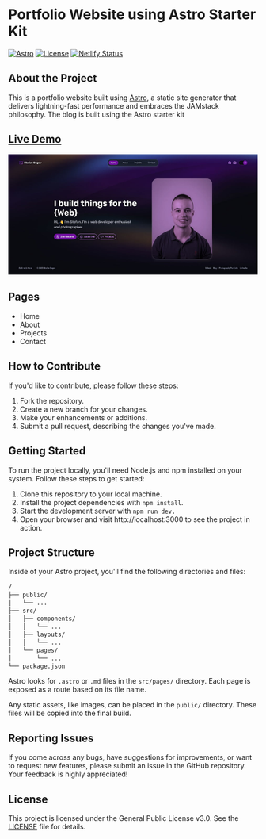 # Portfolio Website using Astro Starter Kit

[![Astro](https://img.shields.io/badge/built%20with-astro-blueviolet)](https://astro.build/)
[![License](https://img.shields.io/badge/license-GPLv3-blue)](LICENSE)
[![Netlify Status](https://api.netlify.com/api/v1/badges/d865a500-5fd3-4be4-a3c1-12a85cc65713/deploy-status)](https://app.netlify.com/sites/stekatag-portfolio/deploys)

## About the Project

This is a portfolio website built using [Astro](https://astro.build/), a static site generator that delivers lightning-fast performance and embraces the JAMstack philosophy. The blog is built using the Astro starter kit

## [Live Demo](https://stekatag-portfolio.netlify.app/)

![portfolio-demo-img](public/demo-img.jpg)

## Pages

- Home
- About
- Projects
- Contact

## How to Contribute

If you'd like to contribute, please follow these steps:

1. Fork the repository.
2. Create a new branch for your changes.
3. Make your enhancements or additions.
4. Submit a pull request, describing the changes you've made.

## Getting Started

To run the project locally, you'll need Node.js and npm installed on your system. Follow these steps to get started:

1. Clone this repository to your local machine.
2. Install the project dependencies with `npm install`.
3. Start the development server with `npm run dev.`
4. Open your browser and visit http://localhost:3000 to see the project in action.

## Project Structure

Inside of your Astro project, you'll find the following directories and files:

```text
/
├── public/
│   └── ...
├── src/
│   ├── components/
│   │   └── ...
│   ├── layouts/
│   │   └── ...
│   └── pages/
│       └── ...
└── package.json
```

Astro looks for `.astro` or `.md` files in the `src/pages/` directory. Each page is exposed as a route based on its file name.

Any static assets, like images, can be placed in the `public/` directory. These files will be copied into the final build.

## Reporting Issues

If you come across any bugs, have suggestions for improvements, or want to request new features, please submit an issue in the GitHub repository. Your feedback is highly appreciated!

## License

This project is licensed under the General Public License v3.0. See the [LICENSE](LICENSE) file for details.

